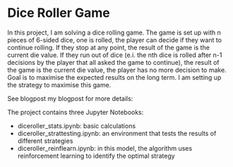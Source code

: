 # Dice Roller Game
In this project, I am solving a dice rolling game. The game is set up with n pieces of 6-sided dice, one is rolled, the player can decide if they want to continue rolling. If they stop at any point, the result of the game is the current die value. If they run out of dice (e.i. the nth dice is rolled after n-1 decisions by the player that all asked the game to continue), the result of the game is the current die value, the player has no more decision to make. Goal is to maximise the expected results on the long term. 
I am setting up the strategy to maximise this game. 

See blogpost my blogpost for more details:

The project contains three Jupyter Notebooks: 
- diceroller_stats.ipynb: basic calculations
- diceroller_strattesting.ipynb: an environment that tests the results of different strategies
- diceroller_reinflearn.ipynb: in this model, the algorithm uses reinforcement learning to identify the optimal strategy
